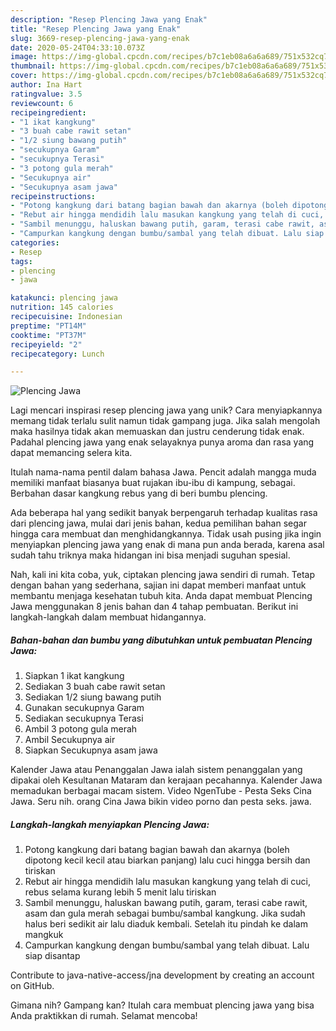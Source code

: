 ```yaml
---
description: "Resep Plencing Jawa yang Enak"
title: "Resep Plencing Jawa yang Enak"
slug: 3669-resep-plencing-jawa-yang-enak
date: 2020-05-24T04:33:10.073Z
image: https://img-global.cpcdn.com/recipes/b7c1eb08a6a6a689/751x532cq70/plencing-jawa-foto-resep-utama.jpg
thumbnail: https://img-global.cpcdn.com/recipes/b7c1eb08a6a6a689/751x532cq70/plencing-jawa-foto-resep-utama.jpg
cover: https://img-global.cpcdn.com/recipes/b7c1eb08a6a6a689/751x532cq70/plencing-jawa-foto-resep-utama.jpg
author: Ina Hart
ratingvalue: 3.5
reviewcount: 6
recipeingredient:
- "1 ikat kangkung"
- "3 buah cabe rawit setan"
- "1/2 siung bawang putih"
- "secukupnya Garam"
- "secukupnya Terasi"
- "3 potong gula merah"
- "Secukupnya air"
- "Secukupnya asam jawa"
recipeinstructions:
- "Potong kangkung dari batang bagian bawah dan akarnya (boleh dipotong kecil kecil atau biarkan panjang) lalu cuci hingga bersih dan tiriskan"
- "Rebut air hingga mendidih lalu masukan kangkung yang telah di cuci, rebus selama kurang lebih 5 menit lalu tiriskan"
- "Sambil menunggu, haluskan bawang putih, garam, terasi cabe rawit, asam dan gula merah sebagai bumbu/sambal kangkung. Jika sudah halus beri sedikit air lalu diaduk kembali. Setelah itu pindah ke dalam mangkuk"
- "Campurkan kangkung dengan bumbu/sambal yang telah dibuat. Lalu siap disantap"
categories:
- Resep
tags:
- plencing
- jawa

katakunci: plencing jawa 
nutrition: 145 calories
recipecuisine: Indonesian
preptime: "PT14M"
cooktime: "PT37M"
recipeyield: "2"
recipecategory: Lunch

---
```



![Plencing Jawa](https://img-global.cpcdn.com/recipes/b7c1eb08a6a6a689/751x532cq70/plencing-jawa-foto-resep-utama.jpg)

Lagi mencari inspirasi resep plencing jawa yang unik? Cara menyiapkannya memang tidak terlalu sulit namun tidak gampang juga. Jika salah mengolah maka hasilnya tidak akan memuaskan dan justru cenderung tidak enak. Padahal plencing jawa yang enak selayaknya punya aroma dan rasa yang dapat memancing selera kita.

Itulah nama-nama pentil dalam bahasa Jawa. Pencit adalah mangga muda memiliki manfaat biasanya buat rujakan ibu-ibu di kampung, sebagai. Berbahan dasar kangkung rebus yang di beri bumbu plencing.

Ada beberapa hal yang sedikit banyak berpengaruh terhadap kualitas rasa dari plencing jawa, mulai dari jenis bahan, kedua pemilihan bahan segar hingga cara membuat dan menghidangkannya. Tidak usah pusing jika ingin menyiapkan plencing jawa yang enak di mana pun anda berada, karena asal sudah tahu triknya maka hidangan ini bisa menjadi suguhan spesial.


Nah, kali ini kita coba, yuk, ciptakan plencing jawa sendiri di rumah. Tetap dengan bahan yang sederhana, sajian ini dapat memberi manfaat untuk membantu menjaga kesehatan tubuh kita. Anda dapat membuat Plencing Jawa menggunakan 8 jenis bahan dan 4 tahap pembuatan. Berikut ini langkah-langkah dalam membuat hidangannya.

<!--inarticleads1-->

##### Bahan-bahan dan bumbu yang dibutuhkan untuk pembuatan Plencing Jawa:

1. Siapkan 1 ikat kangkung
1. Sediakan 3 buah cabe rawit setan
1. Sediakan 1/2 siung bawang putih
1. Gunakan secukupnya Garam
1. Sediakan secukupnya Terasi
1. Ambil 3 potong gula merah
1. Ambil Secukupnya air
1. Siapkan Secukupnya asam jawa


Kalender Jawa atau Penanggalan Jawa ialah sistem penanggalan yang dipakai oleh Kesultanan Mataram dan kerajaan pecahannya. Kalender Jawa memadukan berbagai macam sistem. Video NgenTube - Pesta Seks Cina Jawa. Seru nih. orang Cina Jawa bikin video porno dan pesta seks. jawa. 

<!--inarticleads2-->

##### Langkah-langkah menyiapkan Plencing Jawa:

1. Potong kangkung dari batang bagian bawah dan akarnya (boleh dipotong kecil kecil atau biarkan panjang) lalu cuci hingga bersih dan tiriskan
1. Rebut air hingga mendidih lalu masukan kangkung yang telah di cuci, rebus selama kurang lebih 5 menit lalu tiriskan
1. Sambil menunggu, haluskan bawang putih, garam, terasi cabe rawit, asam dan gula merah sebagai bumbu/sambal kangkung. Jika sudah halus beri sedikit air lalu diaduk kembali. Setelah itu pindah ke dalam mangkuk
1. Campurkan kangkung dengan bumbu/sambal yang telah dibuat. Lalu siap disantap


Contribute to java-native-access/jna development by creating an account on GitHub. 

Gimana nih? Gampang kan? Itulah cara membuat plencing jawa yang bisa Anda praktikkan di rumah. Selamat mencoba!
